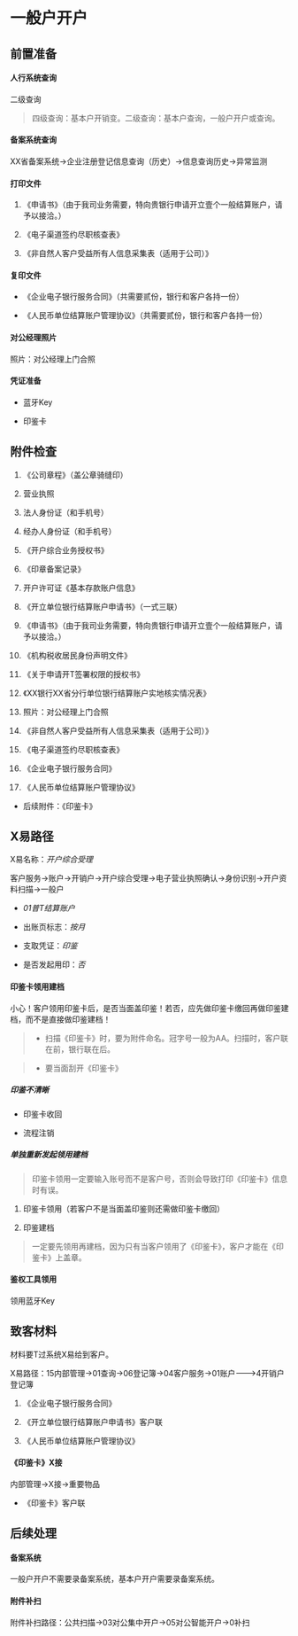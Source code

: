# 一般户开户

## 前置准备

#### 人行系统查询

二级查询

> 四级查询：基本户开销变。二级查询：基本户查询，一般户开户或查询。

#### 备案系统查询

XX省备案系统->企业注册登记信息查询（历史）->信息查询历史->异常监测

#### 打印文件

1. 《申请书》（由于我司业务需要，特向贵银行申请开立壹个一般结算账户，请予以接洽。）

2. 《电子渠道签约尽职核查表》

3. 《非自然人客户受益所有人信息采集表（适用于公司）》

#### 复印文件

- 《企业电子银行服务合同》（共需要贰份，银行和客户各持一份）

- 《人民币单位结算账户管理协议》（共需要贰份，银行和客户各持一份）

#### 对公经理照片

照片：对公经理上门合照

#### 凭证准备

- 蓝牙Key

- 印鉴卡

## 附件检查

1. 《公司章程》（盖公章骑缝印）

2. 营业执照

3. 法人身份证（和手机号）

4. 经办人身份证（和手机号）

5. 《开户综合业务授权书》

6. 《印章备案记录》

7. 开户许可证《基本存款账户信息》

8. 《开立单位银行结算账户申请书》（一式三联）

9. 《申请书》（由于我司业务需要，特向贵银行申请开立壹个一般结算账户，请予以接洽。）

10. 《机构税收居民身份声明文件》

11. 《关于申请开T签署权限的授权书》

12. 《XX银行XX省分行单位银行结算账户实地核实情况表》

13. 照片：对公经理上门合照

14. 《非自然人客户受益所有人信息采集表（适用于公司）》

15. 《电子渠道签约尽职核查表》

16. 《企业电子银行服务合同》

17. 《人民币单位结算账户管理协议》

- 后续附件：《印鉴卡》

## X易路径

X易名称：*开户综合受理*

客户服务->账户->开销户->开户综合受理->电子营业执照确认->身份识别->开户资料扫描->一般户

- *01普T结算账户*

- 出账页标志：*按月*

- 支取凭证：*印鉴*

- 是否发起用印：*否*

#### 印鉴卡领用建档

小心！客户领用印鉴卡后，是否当面盖印鉴！若否，应先做印鉴卡缴回再做印鉴建档，而不是直接做印鉴建档！

> - 扫描《印鉴卡》时，要为附件命名。冠字号一般为AA。扫描时，客户联在前，银行联在后。

> - 要当面刮开《印鉴卡》

##### 印鉴不清晰

- 印鉴卡收回

- 流程注销

##### 单独重新发起领用建档

> 印鉴卡领用一定要输入账号而不是客户号，否则会导致打印《印鉴卡》信息时有误。

1. 印鉴卡领用（若客户不是当面盖印鉴则还需做印鉴卡缴回）

2. 印鉴建档

> 一定要先领用再建档，因为只有当客户领用了《印鉴卡》，客户才能在《印鉴卡》上盖章。

#### 鉴权工具领用

领用蓝牙Key

## 致客材料

材料要T过系统X易给到客户。

X易路径：15内部管理->01查询->06登记簿->04客户服务->01账户--->4开销户登记簿

1. 《企业电子银行服务合同》

2. 《开立单位银行结算账户申请书》客户联

3. 《人民币单位结算账户管理协议》

#### 《印鉴卡》X接

内部管理->X接->重要物品

 - 《印鉴卡》客户联

## 后续处理

#### 备案系统

一般户开户不需要录备案系统，基本户开户需要录备案系统。

#### 附件补扫

附件补扫路径：公共扫描->03对公集中开户->05对公智能开户->0补扫
